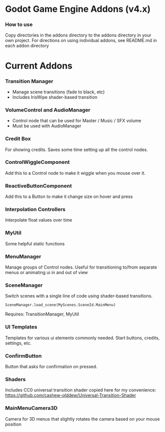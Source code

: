 # Godot Game Engine Addons (v4.x)

### How to use
Copy directories in the addons directory to the addons directory in your own project.
For directions on using individual addons, see README.md in each addon directory

# Current Addons
### Transition Manager
- Manage scene transitions (fade to black, etc)
- Includes IrisWipe shader-based transition

### VolumeControl and AudioManager
- Control node that can be used for Master / Music / SFX volume
- Must be used with AudioManager

### Credit Box
For showing credits. Saves some time setting up all the control nodes.

### ControlWiggleComponent
Add this to a Control node to make it wiggle when you mouse over it.

### ReactiveButtonComponent
Add this to a Button to make it change size on hover and press

### Interpolation Controllers
Interpolate float values over time

### MyUtil
Some helpful static functions 

### MenuManager
Manage groups of Control nodes. Useful for transitioning to/from separate menus or animating ui in and out of view

### SceneManager
Switch scenes with a single line of code using shader-based transitions.

`SceneManager.load_scene(MyScenes.SceneId.MainMenu)`

Requires: TransitionManager, MyUtil


### UI Templates
Templates for various ui elements commonly needed. Start buttons, credits, settings, etc.


### ConfirmButton
Button that asks for confirmation on pressed.

### Shaders
Includes CC0 universal transition shader copied here for my convenience: https://github.com/cashew-olddew/Universal-Transition-Shader

### MainMenuCamera3D
Camera for 3D menus that slightly rotates the camera based on your mouse position
